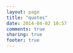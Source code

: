 ```yaml
---
layout: page
title: "quotes"
date: 2014-04-02 10:57
comments: true
sharing: true
footer: true
---
```

